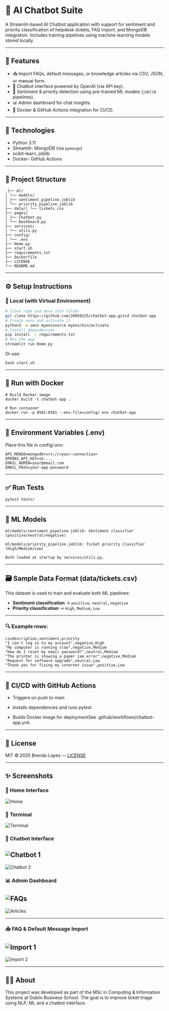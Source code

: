 # 🤖 AI Chatbot Suite

A Streamlit-based AI Chatbot application with support for sentiment and priority classification of helpdesk tickets, FAQ import, and MongoDB integration. Includes training pipelines using machine learning models stored locally.

---

## 🚀 Features

- 📥 Import FAQs, default messages, or knowledge articles via CSV, JSON, or manual form.
- 🧠 Chatbot interface powered by OpenAI (via API key).
- 🧪 Sentiment & priority detection using pre-trained ML models (`joblib` pipelines).
- 📊 Admin dashboard for chat insights.
- 🐳 Docker & GitHub Actions integration for CI/CD.

---

## 🧰 Technologies

- Python 3.11
- Streamlit- MongoDB (via `pymongo`)
- scikit-learn, joblib
- Docker- GitHub Actions

---

## 📂 Project Structure
```
.├── ml/
│ └── models/
│ ├── sentiment_pipeline.joblib
│ └── priority_pipeline.joblib
├── data/│ └── tickets.csv
├── pages/
│ ├── Chatbot.py
│ └── Dashboard.py
├── services/
│ └── utils.py
├── config/
│ └── .env
├── Home.py
├── start.sh
├── requirements.txt
├── Dockerfile
├── LICENSE
└── README.md
```

---

## ⚙️ Setup Instructions

### 🔧 Local (with Virtual Environment)

```bash
# Clone repo and move into folder
git clone https://github.com/20058225/chatbot-app.gitcd chatbot-app
# Create venv and activate it
python3 -m venv myenvsource myenv/bin/activate
# Install dependencies
pip install -r requirements.txt
# Run the app
streamlit run Home.py
```
Or use:
```
bash start.sh
```

---

## 🐳 Run with Docker
```
# Build Docker image
docker build -t chatbot-app .

# Run container
docker run -p 8501:8501 --env-file=config/.env chatbot-app
```

---

## 🔐 Environment Variables (.env)
Place this file in config/.env:

```
API_MONGO=mongodb+srv://<your-connection>
OPENAI_API_KEY=sk-...
EMAIL_ADMIN=your@email.com
EMAIL_PASS=your-app-password
```

---

## ✅ Run Tests
```
pytest tests/
```

---

## 🧠 ML Models
```
ml/models/sentiment_pipeline.joblib: Sentiment classifier (positive/neutral/negative)

ml/models/priority_pipeline.joblib: Ticket priority classifier (High/Medium/Low)

Both loaded at startup by services/utils.py.
```

---

## 🗃️ Sample Data Format (data/tickets.csv)

This dataset is used to train and evaluate both ML pipelines:

- **Sentiment classification** → `positive`, `neutral`, `negative`
- **Priority classification** → `High`, `Medium`, `Low`

---

### 🔍 Example rows:
```
csvdescription,sentiment,priority
"I can't log in to my account",negative,High
"My computer is running slow",negative,Medium
"How do I reset my email password?",neutral,Medium
"The printer is showing a paper jam error",negative,Medium
"Request for software upgrade",neutral,Low
"Thank you for fixing my internet issue",positive,Low
```

---

## 🔄 CI/CD with GitHub Actions

- Triggers on push to main

- Installs dependencies and runs pytest

- Builds Docker image for deploymentSee .github/workflows/chatbot-app.yml.

---

## 📄 License

MIT © 2025 Brenda Lopes — [LICENSE](./LICENSE)

---

## ✨ Screenshots

### 🤖 Home Interface
![Home](assets/home.png)

### 🤖 Terminal
![Terminal](assets/terminal.png)

### 🤖 Chatbot Interface
![Chatbot 1](assets/chatbot_1.png) 
---
![Chatbot 2](assets/chatbot_2.png)

### 📊 Admin Dashboard
![FAQs](assets/dashboard_faqs.png)
---
![Articles](assets/dashboard_articles.png)

---

### 📥 FAQ & Default Message Import
![Import 1](assets/import_1.png)
---
![Import 2](assets/import_2.png)

---

## 🙋‍♀️ About
This project was developed as part of the MSc in Computing & Information Systems at Dublin Business School. The goal is to improve ticket triage using NLP, ML and a chatbot interface.

```

```